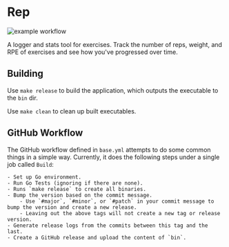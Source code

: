 # Rep

![example workflow](https://github.com/dawsonalex/rep/workflows/Build/badge.svg)

A logger and stats tool for exercises. Track the number of reps, weight, and RPE of exercises and
see how you've progressed over time. 

## Building

Use `make release` to build the application, which outputs the executable to the `bin` dir.

Use `make clean` to clean up built executables.

## GitHub Workflow

The GitHub workflow defined in `base.yml` attempts to do some common things in a simple way. Currently, it does the
following steps under a single job called `Build`:

    - Set up Go environment.
    - Run Go Tests (ignoring if there are none).
    - Runs `make release` to create all binaries.
    - Bump the version based on the commit message.
        - Use `#major`, `#minor`, or `#patch` in your commit message to bump the version and create a new release.
        - Leaving out the above tags will not create a new tag or release version.
    - Generate release logs from the commits between this tag and the last.
    - Create a GitHub release and upload the content of `bin`.